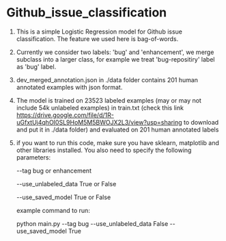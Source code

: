 # Github_issue_classification
1. This is a simple Logistic Regression model for Github issue classification. The feature we used here is bag-of-words.

2. Currently we consider two labels: 'bug' and 'enhancement', we merge subclass into a larger class, for example we treat
'bug-repositiry' label as 'bug' label.

3. dev_merged_annotation.json in ./data folder contains 201 human annotated examples with json format. 

4. The model is trained on 23523 labeled examples (may or may not include 54k unlabeled examples) in train.txt (check this link https://drive.google.com/file/d/1R-uGfxtUj4qhOI0SL9HoM5M5BWOJX2L3/view?usp=sharing to download and put it in ./data folder) and evaluated on 201 human annotated labels

5. if you want to run this code, make sure you have sklearn, matplotlib and other libraries installed. You also need to specify the following parameters:

    --tag bug or enhancement
    
    --use_unlabeled_data True or False
    
    --use_saved_model True or False
    
    
    example command to run:
    
    python main.py --tag bug --use_unlabeled_data False --use_saved_model True
